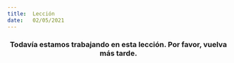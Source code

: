 ```yaml
---
title:  Lección
date:   02/05/2021
---
```


### <center>Todavía estamos trabajando en esta lección. Por favor, vuelva más tarde.</center>
